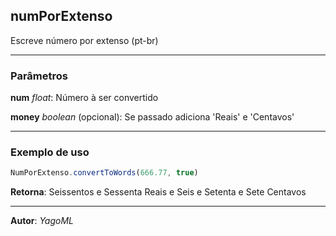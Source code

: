 ## numPorExtenso

Escreve número por extenso (pt-br)
____________________________________________________________________
### Parâmetros

**num** *float*: Número à ser convertido

**money** *boolean* (opcional): Se passado adiciona 'Reais' e 'Centavos'
____________________________________________________________________
### Exemplo de uso
```javascript
NumPorExtenso.convertToWords(666.77, true)
```
**Retorna**: Seissentos e Sessenta Reais e Seis e Setenta e Sete Centavos
____________________________________________________________________
**Autor**: *YagoML*
